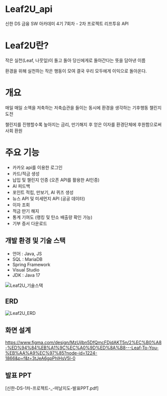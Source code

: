 # Leaf2U_api
신한 DS 금융 SW 아카데미 4기 7회차 - 2차 프로젝트 리프투유 API


# Leaf2U란?
작은 실천(Leaf, 나뭇잎)이 돌고 돌아 당신에게로 돌아간다는 뜻을 담아낸 이름

환경을 위해 실천하는 작은 행동이 모여 결국 우리 모두에게 이익으로 돌아온다.


# 개요
매일 매일 소액을 저축하는 저축습관을 들이는 동시에 환경을 생각하는 기후행동 챌린지 도전

챌린지를 진행할수록 높아지는 금리, 만기해지 후 얻은 이자를 환경단체에 후원함으로써 사회 환원


# 주요 기능
* 카카오 api를 이용한 로그인
* 카드/적금 생성
* 납입 및 챌린지 인증 (오픈 API를 활용한 AI인증)
* AI 피드백
* 포인트 적립, 만보기, AI 퀴즈 생성
* 뉴스 API 및 미세먼지 API (공공 데이터)
* 이자 조회
* 적금 만기 해지
* 통계 기여도 (랭킹 및 탄소 배출량 확인 가능)
* 기부 증서 다운로드


## 개발 환경 및 기술 스택
* 언어 : Java, JS
* SQL : MariaDB
* Spring Framework
* Visual Studio
* JDK : Java 17

![Leaf2U_기술스택](<img width="370" alt="기술 스택" src="https://github.com/user-attachments/assets/862625a6-2f9a-44da-b049-f331da2e6976" />)


## ERD
![Leaf2U_ERD](https://github.com/user-attachments/assets/73a07da2-8d50-45a0-a503-fe5f5b5532e7)


## 화면 설계
https://www.figma.com/design/MzUjlbn5DfQmcFDjdAKT5n/2%EC%B0%A8-%ED%94%84%EB%A1%9C%EC%A0%9D%ED%8A%B8---Leaf-To-You-%EB%AA%A9%EC%97%85?node-id=1224-1866&p=f&t=3tJeA6gpPhIHsV5l-0


## 발표 PPT

[신한-DS-1차-프로젝트-_-떠날지도-발표PPT.pdf]



